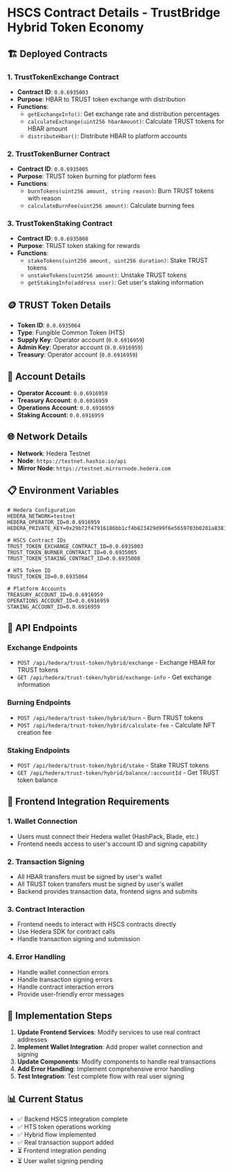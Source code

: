 # HSCS Contract Details - TrustBridge Hybrid Token Economy

## 🏗️ Deployed Contracts

### 1. TrustTokenExchange Contract
- **Contract ID**: `0.0.6935003`
- **Purpose**: HBAR to TRUST token exchange with distribution
- **Functions**:
  - `getExchangeInfo()`: Get exchange rate and distribution percentages
  - `calculateExchange(uint256 hbarAmount)`: Calculate TRUST tokens for HBAR amount
  - `distributeHbar()`: Distribute HBAR to platform accounts

### 2. TrustTokenBurner Contract
- **Contract ID**: `0.0.6935005`
- **Purpose**: TRUST token burning for platform fees
- **Functions**:
  - `burnTokens(uint256 amount, string reason)`: Burn TRUST tokens with reason
  - `calculateBurnFee(uint256 amount)`: Calculate burning fees

### 3. TrustTokenStaking Contract
- **Contract ID**: `0.0.6935008`
- **Purpose**: TRUST token staking for rewards
- **Functions**:
  - `stakeTokens(uint256 amount, uint256 duration)`: Stake TRUST tokens
  - `unstakeTokens(uint256 amount)`: Unstake TRUST tokens
  - `getStakingInfo(address user)`: Get user's staking information

## 🪙 TRUST Token Details
- **Token ID**: `0.0.6935064`
- **Type**: Fungible Common Token (HTS)
- **Supply Key**: Operator account (`0.0.6916959`)
- **Admin Key**: Operator account (`0.0.6916959`)
- **Treasury**: Operator account (`0.0.6916959`)

## 🔑 Account Details
- **Operator Account**: `0.0.6916959`
- **Treasury Account**: `0.0.6916959`
- **Operations Account**: `0.0.6916959`
- **Staking Account**: `0.0.6916959`

## 🌐 Network Details
- **Network**: Hedera Testnet
- **Node**: `https://testnet.hashio.io/api`
- **Mirror Node**: `https://testnet.mirrornode.hedera.com`

## 📋 Environment Variables
```env
# Hedera Configuration
HEDERA_NETWORK=testnet
HEDERA_OPERATOR_ID=0.0.6916959
HEDERA_PRIVATE_KEY=0x29b72f47916186bb1cf4b823429d99f6e5659703b0201a8381211a468a1e2a19

# HSCS Contract IDs
TRUST_TOKEN_EXCHANGE_CONTRACT_ID=0.0.6935003
TRUST_TOKEN_BURNER_CONTRACT_ID=0.0.6935005
TRUST_TOKEN_STAKING_CONTRACT_ID=0.0.6935008

# HTS Token ID
TRUST_TOKEN_ID=0.0.6935064

# Platform Accounts
TREASURY_ACCOUNT_ID=0.0.6916959
OPERATIONS_ACCOUNT_ID=0.0.6916959
STAKING_ACCOUNT_ID=0.0.6916959
```

## 🔄 API Endpoints

### Exchange Endpoints
- `POST /api/hedera/trust-token/hybrid/exchange` - Exchange HBAR for TRUST tokens
- `GET /api/hedera/trust-token/hybrid/exchange-info` - Get exchange information

### Burning Endpoints
- `POST /api/hedera/trust-token/hybrid/burn` - Burn TRUST tokens
- `POST /api/hedera/trust-token/hybrid/calculate-fee` - Calculate NFT creation fee

### Staking Endpoints
- `POST /api/hedera/trust-token/hybrid/stake` - Stake TRUST tokens
- `GET /api/hedera/trust-token/hybrid/balance/:accountId` - Get TRUST token balance

## 🎯 Frontend Integration Requirements

### 1. Wallet Connection
- Users must connect their Hedera wallet (HashPack, Blade, etc.)
- Frontend needs access to user's account ID and signing capability

### 2. Transaction Signing
- All HBAR transfers must be signed by user's wallet
- All TRUST token transfers must be signed by user's wallet
- Backend provides transaction data, frontend signs and submits

### 3. Contract Interaction
- Frontend needs to interact with HSCS contracts directly
- Use Hedera SDK for contract calls
- Handle transaction signing and submission

### 4. Error Handling
- Handle wallet connection errors
- Handle transaction signing errors
- Handle contract interaction errors
- Provide user-friendly error messages

## 🚀 Implementation Steps

1. **Update Frontend Services**: Modify services to use real contract addresses
2. **Implement Wallet Integration**: Add proper wallet connection and signing
3. **Update Components**: Modify components to handle real transactions
4. **Add Error Handling**: Implement comprehensive error handling
5. **Test Integration**: Test complete flow with real user signing

## 📊 Current Status
- ✅ Backend HSCS integration complete
- ✅ HTS token operations working
- ✅ Hybrid flow implemented
- ✅ Real transaction support added
- ⏳ Frontend integration pending
- ⏳ User wallet signing pending
